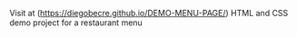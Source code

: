 Visit at  (https://diegobecre.github.io/DEMO-MENU-PAGE/)
HTML and CSS demo project for a restaurant menu

